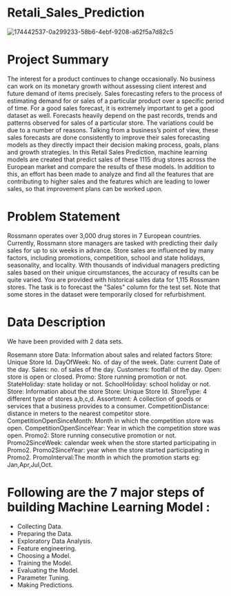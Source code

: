 # Retali_Sales_Prediction

![174442537-0a299233-58b6-4ebf-9208-a62f5a7d82c5](https://user-images.githubusercontent.com/112894345/206712267-9fb9af1f-6ada-4504-9365-993407ac11c6.png)

# Project Summary

The interest for a product continues to change occasionally. No business can work on its monetary growth without assessing client interest and future demand of items precisely. Sales forecasting refers to the process of estimating demand for or sales of a particular product over a specific period of time. For a good sales forecast, it is extremely important to get a good dataset as well. Forecasts heavily depend on the past records, trends and patterns observed for sales of a particular store. The variations could be due to a number of reasons. Talking from a business’s point of view, these sales forecasts are done consistently to improve their sales forecasting models as they directly impact their decision making process, goals, plans and growth strategies. In this Retail Sales Prediction, machine learning models are created that predict sales of these 1115 drug stores across the European market and compare the results of these models. In addition to this, an effort has been made to analyze and find all the features that are contributing to higher sales and the features which are leading to lower sales, so that improvement plans can be worked upon.

# Problem Statement

Rossmann operates over 3,000 drug stores in 7 European countries. Currently, Rossmann store managers are tasked with predicting their daily sales for up to six weeks in advance. Store sales are influenced by many factors, including promotions, competition, school and state holidays, seasonality, and locality. With thousands of individual managers predicting sales based on their unique circumstances, the accuracy of results can be quite varied. You are provided with historical sales data for 1,115 Rossmann stores. The task is to forecast the "Sales" column for the test set. Note that some stores in the dataset were temporarily closed for refurbishment.

# Data Description

We have been provided with 2 data sets.

Rosemann store Data: Information about sales and related factors Store: Unique Store Id. DayOfWeek: No. of day of the week. Date: current Date of the day. Sales: no. of sales of the day. Customers: footfall of the day. Open: store is open or closed. Promo: Store running promotion or not. StateHoliday: state holiday or not. SchoolHoliday: school holiday or not.
Store: Information about the store Store: Unique Store Id. StoreType: 4 different type of stores a,b,c,d. Assortment: A collection of goods or services that a business provides to a consumer. CompetitionDistance: distance in meters to the nearest competitor store. CompetitionOpenSinceMonth: Month in which the competition store was open. CompetitionOpenSinceYear: Year in which the competition store was open. Promo2: Store running consecutive promotion or not. Promo2SinceWeek: calendar week when the store started participating in Promo2. Promo2SinceYear: year when the store started participating in Promo2. PromoInterval:The month in which the promotion starts eg: Jan,Apr,Jul,Oct.

# Following are the 7 major steps of building Machine Learning Model :

* Collecting Data.
* Preparing the Data.
* Exploratory Data Analysis.
* Feature engineering.
* Choosing a Model.
* Training the Model.
* Evaluating the Model.
* Parameter Tuning.
* Making Predictions.
